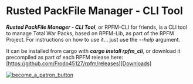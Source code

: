 # Rusted PackFile Manager - CLI Tool
***Rusted PackFile Manager - CLI Tool***, or RPFM-CLI for friends, is a CLI tool to manage Total War Packs, based on RPFM-Lib, as part of the RPFM Project. For instructions on how to use it... just use the *--help* argument.

It can be installed from cargo with ***cargo install rpfm_cli***, or download it precompiled as part of each RPFM release here: [https://github.com/Frodo45127/rpfm/releases][Downloads]

[![become_a_patron_button](https://user-images.githubusercontent.com/15714929/40394531-2130b9ce-5e24-11e8-91a2-bbf8e6e75d21.png)][Patreon]

[Patreon]: https://www.patreon.com/RPFM
[Downloads]: https://github.com/Frodo45127/rpfm/releases
